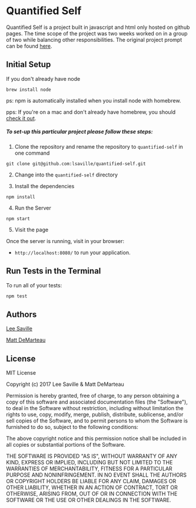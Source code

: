 # Quantified Self

Quantified Self is a project built in javascript and html only hosted on github pages. The time scope of the project was two weeks worked on in a group of two while balancing other responsibilities. The original project prompt can be found [here](http://backend.turing.io/module4/projects/quantified-self).

## Initial Setup

If you don't already have node
```shell
brew install node
```
ps: npm is automatically installed when you install node with homebrew.

pps: If you're on a mac and don't already have homebrew, you should [check it out](http://brew.sh/).

##### To set-up this particular project please follow these steps:


1. Clone the repository and rename the repository to `quantified-self` in one command

  ```shell
  git clone git@github.com:lsaville/quantified-self.git
  ```

2. Change into the `quantified-self` directory

3. Install the dependencies

```shell
npm install
```

4. Run the Server

```shell
npm start
```

5. Visit the page

Once the server is running, visit in your browser:

* `http://localhost:8080/` to run your application.

## Run Tests in the Terminal

To run all of your tests:

```js
npm test
```
## Authors

[Lee Saville](https://github.com/lsaville)

[Matt DeMarteau](https://github.com/MDes41)

## License

MIT License

Copyright (c) 2017 Lee Saville & Matt DeMarteau

Permission is hereby granted, free of charge, to any person obtaining a copy
of this software and associated documentation files (the "Software"), to deal
in the Software without restriction, including without limitation the rights
to use, copy, modify, merge, publish, distribute, sublicense, and/or sell
copies of the Software, and to permit persons to whom the Software is
furnished to do so, subject to the following conditions:

The above copyright notice and this permission notice shall be included in all
copies or substantial portions of the Software.

THE SOFTWARE IS PROVIDED "AS IS", WITHOUT WARRANTY OF ANY KIND, EXPRESS OR
IMPLIED, INCLUDING BUT NOT LIMITED TO THE WARRANTIES OF MERCHANTABILITY,
FITNESS FOR A PARTICULAR PURPOSE AND NONINFRINGEMENT. IN NO EVENT SHALL THE
AUTHORS OR COPYRIGHT HOLDERS BE LIABLE FOR ANY CLAIM, DAMAGES OR OTHER
LIABILITY, WHETHER IN AN ACTION OF CONTRACT, TORT OR OTHERWISE, ARISING FROM,
OUT OF OR IN CONNECTION WITH THE SOFTWARE OR THE USE OR OTHER DEALINGS IN THE
SOFTWARE.
